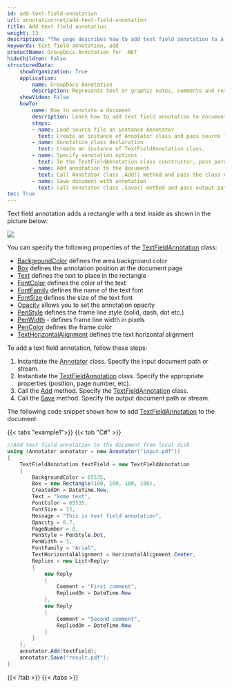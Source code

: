 ```yaml
---
id: add-text-field-annotation
url: annotation/net/add-text-field-annotation
title: Add text field annotation
weight: 13
description: "The page describes how to add text field annotation to a document programmatically using GroupDocs.Annotation for .NET."
keywords: text field annotation, add
productName: GroupDocs.Annotation for .NET
hideChildren: False
structuredData:
    showOrganization: True
    application:    
        name: GroupDocs Annotation
        description: Represents text or graphic notes, comments and remarks attached to a specific part of the content of the document using C#
    showVideo: False
    howTo:
        name: How to annotate a document
        description: Learn how to add text field annotation to document step by step
        steps:
        - name: Load source file an instance Annotator
          text: Create an instance of Annotator class and pass source file path as a constructor parameter. You may specify absolute or relative file path as per your requirements.
        - name: Annotation class declaration 
          text: Create an instance of TextFieldAnnotation class.
        - name: Specify annotation options
          text: In the TextFieldAnnotation class constructor, pass parameters.
        - name: Add annotation to the document
          text: Call Annotator class .Add() method and pass the class name TextFieldAnnotation.
        - name: Save document with annotation
          text: Call Annotator class .Save() method and pass output path file.
toc: True
---
```

Text field annotation adds a rectangle with a text inside as shown in the picture below:

![](/annotation/net/images/add-text-field-annotation.png)

You can specify the following properties of the [TextFieldAnnotation](https://reference.groupdocs.com/net/annotation/groupdocs.annotation.models.annotationmodels/textfieldannotation) class:

*   [BackgroundColor](https://reference.groupdocs.com/annotation/net/groupdocs.annotation.models.annotationmodels/textfieldannotation/properties/backgroundcolor) defines the area background color
*   [Box](https://reference.groupdocs.com/annotation/net/groupdocs.annotation.models.annotationmodels/textfieldannotation/properties/box) defines the annotation position at the document page
*   [Text](https://reference.groupdocs.com/annotation/net/groupdocs.annotation.models.annotationmodels/textfieldannotation/properties/text) defines the text to place in the rectangle
*   [FontColor](https://reference.groupdocs.com/annotation/net/groupdocs.annotation.models.annotationmodels/textfieldannotation/properties/fontcolor) defines the color of the text
*   [FontFamily](https://reference.groupdocs.com/annotation/net/groupdocs.annotation.models.annotationmodels/textfieldannotation/properties/fontfamily) defines the name of the text font
*   [FontSize](https://reference.groupdocs.com/annotation/net/groupdocs.annotation.models.annotationmodels/textfieldannotation/properties/fontsize) defines the size of the text font
*   [Opacity](https://reference.groupdocs.com/annotation/net/groupdocs.annotation.models.annotationmodels/textfieldannotation/properties/opacity) allows you to set the annotation opacity
*   [PenStyle](https://reference.groupdocs.com/annotation/net/groupdocs.annotation.models.annotationmodels/textfieldannotation/properties/penstyle) defines the frame line style (solid, dash, dot etc.)
*   [PenWidth](https://reference.groupdocs.com/annotation/net/groupdocs.annotation.models.annotationmodels/textfieldannotation/properties/penwidth) - defines frame line width in pixels
*   [PenColor](https://reference.groupdocs.com/annotation/net/groupdocs.annotation.models.annotationmodels/textfieldannotation/properties/pencolor) defines the frame color
*   [TextHorizontalAlignment]() defines the text horizontal alignment

To add a text field annotation, follow these steps: 

1.   Instantiate the [Annotator](https://reference.groupdocs.com/net/annotation/groupdocs.annotation/annotator) class. Specify the input document path or stream.
2.   Instantiate the [TextFieldAnnotation](https://reference.groupdocs.com/net/annotation/groupdocs.annotation.models.annotationmodels/textfieldannotation) class. Specify the appropriate properties (position, page number, etc).
3.   Call the [Add](https://reference.groupdocs.com/net/annotation/groupdocs.annotation/annotator/methods/add) method. Specify the [TextFieldAnnotation](https://reference.groupdocs.com/net/annotation/groupdocs.annotation.models.annotationmodels/textfieldannotation) class.
4.   Call the [Save](https://reference.groupdocs.com/net/annotation/groupdocs.annotation/annotator/methods/save/index) method. Specify the output document path or stream.  

The following code snippet shows how to add [TextFieldAnnotation](https://reference.groupdocs.com/net/annotation/groupdocs.annotation.models.annotationmodels/textfieldannotation) to the document:

{{< tabs "example1">}}
{{< tab "C#" >}}
```csharp
//Add text field annotation to the document from local disk
using (Annotator annotator = new Annotator("input.pdf"))
{
	TextFieldAnnotation textField = new TextFieldAnnotation
    {
    	BackgroundColor = 65535,
        Box = new Rectangle(100, 100, 100, 100),
        CreatedOn = DateTime.Now,
        Text = "Some text",
        FontColor = 65535,
        FontSize = 12,
        Message = "This is text field annotation",
        Opacity = 0.7,
        PageNumber = 0,
        PenStyle = PenStyle.Dot,
        PenWidth = 3,
        FontFamily = "Arial",
        TextHorizontalAlignment = HorizontalAlignment.Center,
        Replies = new List<Reply>
        {
        	new Reply
            {
            	Comment = "First comment",
                RepliedOn = DateTime.Now
            },
            new Reply
            {
            	Comment = "Second comment",
                RepliedOn = DateTime.Now
            }
        }
	};
    annotator.Add(textField);
    annotator.Save("result.pdf");
} 
```
{{< /tab >}}
{{< /tabs >}}
